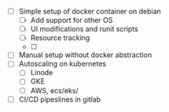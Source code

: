 - [ ] Simple setup of docker container on debian
  - [ ] Add support for other OS
  - [ ] UI modifications and runit scripts
  - [ ] Resource tracking
  - [ ] 
- [ ] Manual setup without docker abstraction
- [ ] Autoscaling on kubernetes
  - [ ] Linode
  - [ ] GKE
  - [ ] AWS, ecs/eks/
- [ ] CI/CD pipeslines in gitlab
